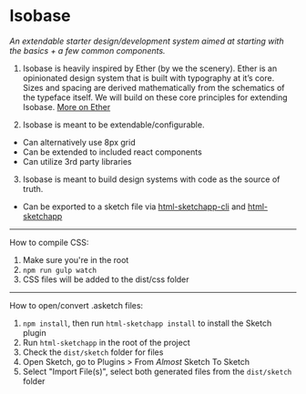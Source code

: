 # Isobase

_An extendable starter design/development system aimed at starting with the basics + a few common components._

1. Isobase is heavily inspired by Ether (by we the scenery). Ether is an opinionated design system that is built with typography at it’s core. Sizes and spacing are derived mathematically from the schematics of the typeface itself. We will build on these core principles for extending Isobase. [More on Ether](https://ether.thescenery.co/)

2. Isobase is meant to be extendable/configurable.

- Can alternatively use 8px grid
- Can be extended to included react components
- Can utilize 3rd party libraries

3. Isobase is meant to build design systems with code as the source of truth.

- Can be exported to a sketch file via [html-sketchapp-cli](https://github.com/seek-oss/html-sketchapp-cli) and [html-sketchapp](https://github.com/brainly/html-sketchapp)

-------

How to compile CSS:

1. Make sure you're in the root
2. `npm run gulp watch`
3. CSS files will be added to the dist/css folder


-------

How to open/convert .asketch files:

1. `npm install`, then run `html-sketchapp install` to install the Sketch plugin
2. Run `html-sketchapp` in the root of the project
3. Check the `dist/sketch` folder for files
4. Open Sketch, go to Plugins > From *Almost* Sketch To Sketch
5. Select "Import File(s)", select both generated files from the `dist/sketch` folder